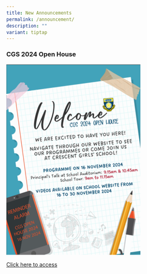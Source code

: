 ```yaml
---
title: New Announcements
permalink: /announcement/
description: ""
variant: tiptap
---
```

<h3>CGS 2024 Open House</h3>
<div class="isomer-image-wrapper">
<img style="width: 70%;" height="auto" width="100%" alt="CGS Open House Welcome message" src="/images/CGS open house/CGS_OpenHouse2024_Website_Message.png">
</div>
<p></p>
<p></p>
<p><a href="/cgs-pqopenhouse2024/" rel="noopener nofollow" target="_blank">Click here to access</a>
</p>